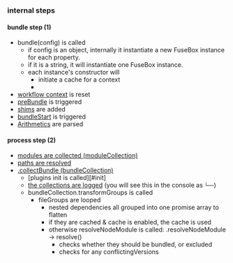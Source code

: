 ### internal steps

#### bundle step (1)
- bundle(config) is called
  - if config is an object, internally it instantiate a new FuseBox instance for each property.
  - if it is a string, it will instantiate one FuseBox instance.
  - each instance's constructor will
    - initiate a cache for a context
    -
- [workflow context][src-workflow-context] is reset
- [preBundle](#preBundle) is triggered
- [shims](#shimming) are added
- [bundleStart](#bundleStart) is triggered
- [Arithmetics][src-arithmetic] are parsed

#### process step (2)
- [modules are collected (moduleCollection)][src-module-collection-collectmodules]
- [paths are resolved][src-path-master]
- [.collectBundle (bundleCollection)][src-module-collection-collectbundle]
  - [plugins init is called][#init]
  - [the collections are logged][src-log] (you will see this in the console as `└──`)
  - bundleCollection.transformGroups is called
    - fileGroups are looped
      - nested dependencies all grouped into one promise array to flatten
      - if they are cached & cache is enabled, the cache is used
      - otherwise resolveNodeModule is called: .resolveNodeModule -> resolve()
        - checks whether they should be bundled, or excluded
        - checks for any conflictingVersions

[src-module-collection-collectmodules]: (https://github.com/fuse-box/fuse-box/tree/master/src/ModuleCollection.ts)
[src-module-collection-collectbundle]: (https://github.com/fuse-box/fuse-box/tree/master/src/ModuleCollection.ts)

[src-log]: https://github.com/fuse-box/fuse-box/blob/master/src/Log.ts
[src-file]: https://github.com/fuse-box/fuse-box/blob/master/src/core/File.ts
[src-path-master]: (https://github.com/fuse-box/fuse-box/tree/master/src/PathMaster.ts)
[src-workflow-context]: (https://github.com/fuse-box/fuse-box/tree/master/src/WorkFlowContext.ts)
[src-arithmetic]: (https://github.com/fuse-box/fuse-box/tree/master/src/WorkFlowContext.ts)
